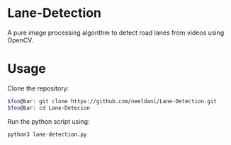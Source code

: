 # Lane-Detection
A pure image processing algorithm to detect road lanes from videos using OpenCV.

# Usage 

Clone the repository:
``` sh
$foo@bar: git clone https://github.com/neeldani/Lane-Detection.git
$foo@bar: cd Lane-Detecion
```

Run the python script using:
``` python 
python3 lane-detection.py
```
